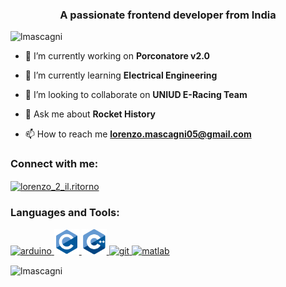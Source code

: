<h3 align="center">A passionate frontend developer from India</h3>

<p align="left"> <img src="https://komarev.com/ghpvc/?username=lmascagni&label=Profile%20views&color=0e75b6&style=flat" alt="lmascagni" /> </p>

- 🔭 I’m currently working on **Porconatore v2.0**

- 🌱 I’m currently learning **Electrical Engineering**

- 👯 I’m looking to collaborate on **UNIUD E-Racing Team**

- 💬 Ask me about **Rocket History**

- 📫 How to reach me **lorenzo.mascagni05@gmail.com**

<h3 align="left">Connect with me:</h3>
<p align="left">
<a href="https://instagram.com/lorenzo_2_il.ritorno" target="blank"><img align="center" src="https://raw.githubusercontent.com/rahuldkjain/github-profile-readme-generator/master/src/images/icons/Social/instagram.svg" alt="lorenzo_2_il.ritorno" height="30" width="40" /></a>
</p>

<h3 align="left">Languages and Tools:</h3>
<p align="left"> <a href="https://www.arduino.cc/" target="_blank" rel="noreferrer"> <img src="https://cdn.worldvectorlogo.com/logos/arduino-1.svg" alt="arduino" width="40" height="40"/> </a> <a href="https://www.cprogramming.com/" target="_blank" rel="noreferrer"> <img src="https://raw.githubusercontent.com/devicons/devicon/master/icons/c/c-original.svg" alt="c" width="40" height="40"/> </a> <a href="https://www.w3schools.com/cpp/" target="_blank" rel="noreferrer"> <img src="https://raw.githubusercontent.com/devicons/devicon/master/icons/cplusplus/cplusplus-original.svg" alt="cplusplus" width="40" height="40"/> </a> <a href="https://git-scm.com/" target="_blank" rel="noreferrer"> <img src="https://www.vectorlogo.zone/logos/git-scm/git-scm-icon.svg" alt="git" width="40" height="40"/> </a> <a href="https://www.mathworks.com/" target="_blank" rel="noreferrer"> <img src="https://upload.wikimedia.org/wikipedia/commons/2/21/Matlab_Logo.png" alt="matlab" width="40" height="40"/> </a> </p>

<p><img align="center" src="https://github-readme-stats.vercel.app/api/top-langs?username=lmascagni&show_icons=true&locale=en&layout=compact" alt="lmascagni" /></p>
